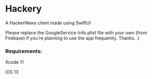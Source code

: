 # Hackery
A HackerNews client made using SwiftUI

Please replace the GoogleService-Info.plist file with your own (from Firebase) if you're planning to use the app frequently. Thanks. :)

### Requirements:
Xcode 11

iOS 13
